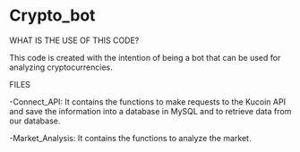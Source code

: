 # Crypto_bot

WHAT IS THE USE OF THIS CODE?

This code is created with the intention of being a bot that can be used for analyzing cryptocurrencies.


FILES

-Connect_API: It contains the functions to make requests to the Kucoin API and save the information into a database in MySQL and to retrieve data from our database.

-Market_Analysis: It contains the functions to analyze the market.